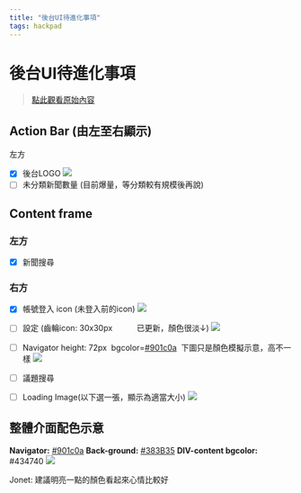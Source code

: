```yaml
---
title: "後台UI待進化事項"
tags: hackpad
---
```


# 後台UI待進化事項

> [點此觀看原始內容](https://g0v.hackpad.tw/4TBADxYmrz3)


## Action Bar (由左至右顯示)

左方
- [x] 後台LOGO
![](https://g0vhackmd.blob.core.windows.net/g0v-hackmd-images/upload_e63b31eeea44e440e67e45e4da362b1e)
- [ ] 未分類新聞數量 (目前爆量，等分類較有規模後再說)

## Content frame

### 左方

- [x] 新聞搜尋

### 右方

- [x] 帳號登入 icon (未登入前的icon)
![](https://g0vhackmd.blob.core.windows.net/g0v-hackmd-images/upload_167cc94b5a6f1c2c5f55802b5d88956b)
- [ ] 設定 (齒輪icon: 30x30px           已更新，顏色很淡↓)
![](https://g0vhackmd.blob.core.windows.net/g0v-hackmd-images/upload_5b711fc375bfbb616b5c149bb90557fe)

- [ ] Navigator
    height: 72px  bgcolor=[#901c0a](https://g0v.hackpad.tw/ep/search/?q=%23901c0a&via=4TBADxYmrz3)  下圖只是顏色模擬示意，高不一樣
![](https://g0vhackmd.blob.core.windows.net/g0v-hackmd-images/upload_bfdd35687051933ef4f402b49275e8a9)
- [ ] 議題搜尋
- [ ] Loading Image(以下選一張，顯示為適當大小)
![](https://g0vhackmd.blob.core.windows.net/g0v-hackmd-images/upload_17c5c102095309a930fb1dafa59691a4)


## 整體介面配色示意

**Navigator:** [#901c](https://g0v.hackpad.tw/ep/search/?q=%23901c0a&via=4TBADxYmrz3)[0](https://g0v.hackpad.tw/ep/search/?q=%23901c0a&via=4TBADxYmrz3)[a](https://g0v.hackpad.tw/ep/search/?q=%23901c0a&via=4TBADxYmrz3)
**Back-ground:**  [#383B35](https://g0v.hackpad.tw/ep/search/?q=%23383B35&via=4TBADxYmrz3)
**DIV-content bgcolor:** #434740
![](https://g0vhackmd.blob.core.windows.net/g0v-hackmd-images/upload_119696d6f9d14f7d0ec90fd20f39bb9d)

Jonet: 建議明亮一點的顏色看起來心情比較好

